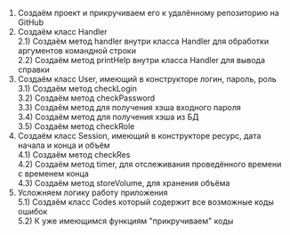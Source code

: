 1) Cоздаём проект и прикручиваем его к удалённому репозиторию на GitHub  
2) Создаём класс Handler  
    2.1) Cоздаём метод handler внутри класса Handler для обработки аргументов командной строки  
    2.2) Создаём метод printHelp внутри класса Handler для вывода справки  
3) Создаём класс User, имеющий в конструкторе логин, пароль, роль  
    3.1) Создаём метод checkLogin   
    3.2) Создаём метод checkPassword  
    3.3) Создаём метод для получения хэша входного пароля  
    3.4) Создаём метод для получения хэша из БД  
    3.5) Создаём метод checkRole
4) Создаём класс Session, имеющий в конструкторе ресурс, дата начала и конца и объём  
    4.1) Создаём метод checkRes  
    4.2) Создаём метод timer, для отслеживания проведённого времени с временем конца  
    4.3) Создаём метод storeVolume, для хранения объёма  
5) Усложняем логику работу приложения  
    5.1) Создаём класс Codes который содержит все возможные коды ошибок  
    5.2) К уже имеющимся функциям "прикручиваем" коды
